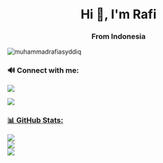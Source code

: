 
<h1 align="center">Hi 👋, I'm Rafi</h1>
<h3 align="center">From Indonesia</h3>

<p align="left"> <img src="https://komarev.com/ghpvc/?username=muhammadrafiasyddiq&label=Profile%20views&color=0e75b6&style=flat" alt="muhammadrafiasyddiq" /> </p>

<h3 align="left"> 🔊 Connect with me:</h3>
<p align="left">
<a href="https://www.t.me/H0AMSI" target="_blank"><img src="https://img.shields.io/badge/Telegram-Contact_Me-blue?style=for-the-badge&logo=Telegram">
</p>
<a href="https://sourceforge.net/projects/rafi/files/" target="_blank"><img src="https://img.shields.io/badge/sourceforge-profile-orange?style=for-the-badge&logo=sourceforge">

### 📊 GitHub Stats:
![](https://github-readme-stats.vercel.app/api?username=muhammadrafiasyddiq&theme=dark&hide_border=false&include_all_commits=false&count_private=false)<br/>
![](https://github-readme-streak-stats.herokuapp.com/?user=muhammadrafiasyddiq&theme=dark&hide_border=false)<br/>
![](https://github-readme-stats.vercel.app/api/top-langs/?username=muhammadrafiasyddiq&theme=dark&hide_border=false&include_all_commits=false&count_private=false&layout=compact)
  
<!-- Proudly created with GPRM ( https://gprm.itsvg.in ) -->
